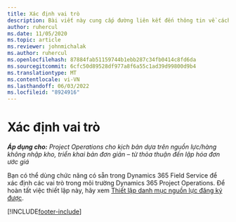 ```yaml
---
title: Xác định vai trò
description: Bài viết này cung cấp đường liên kết đến thông tin về cách thiết lập danh mục nguồn lực đăng ký được.
author: ruhercul
ms.date: 11/05/2020
ms.topic: article
ms.reviewer: johnmichalak
ms.author: ruhercul
ms.openlocfilehash: 87884fab51159744b1ebb287c34fb0414c8fd6da
ms.sourcegitcommit: 6cfc50d89528df977a8f6a55c1ad39d99800d9b4
ms.translationtype: MT
ms.contentlocale: vi-VN
ms.lasthandoff: 06/03/2022
ms.locfileid: "8924916"
---
```

# <a name="define-roles"></a>Xác định vai trò

_**Áp dụng cho:** Project Operations cho kịch bản dựa trên nguồn lực/hàng không nhập kho, triển khai bản đơn giản – từ thỏa thuận đến lập hóa đơn ước giá_

Bạn có thể dùng chức năng có sẵn trong Dynamics 365 Field Service để xác định các vai trò trong môi trường Dynamics 365 Project Operations. Để hoàn tất việc thiết lập này, hãy xem [Thiết lập danh mục nguồn lực đăng ký được](/dynamics365/field-service/set-up-bookable-resource-categories).


[!INCLUDE[footer-include](../includes/footer-banner.md)]